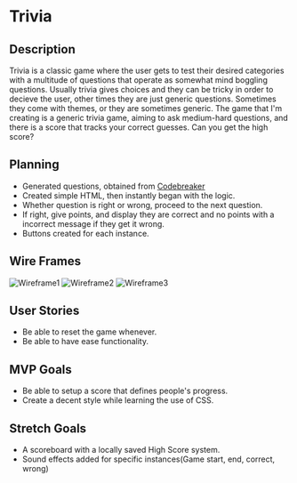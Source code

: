 # Trivia

## Description
Trivia is a classic game where the user gets to test their desired categories with a multitude of questions that operate as somewhat mind boggling questions. Usually trivia gives choices and they can be tricky in order to decieve the user, other times they are just generic questions. Sometimes they come with themes, or they are sometimes generic. The game that I'm creating is a generic trivia game, aiming to ask medium-hard questions, and there is a score that tracks your correct guesses. Can you get the high score?

## Planning
- Generated questions, obtained from [Codebreaker](https://www.quizbreaker.com/trivia-questions)
- Created simple HTML, then instantly began with the logic.
- Whether question is right or wrong, proceed to the next question.
- If right, give points, and display they are correct and no points with a incorrect message if they get it wrong.
- Buttons created for each instance.
## Wire Frames
 ![Wireframe1](https://cdn.discordapp.com/attachments/955541749516890142/962759266677174383/unknown.png)
 ![Wireframe2](https://cdn.discordapp.com/attachments/955541749516890142/962759681741299792/unknown.png)
 ![Wireframe3](https://cdn.discordapp.com/attachments/955541749516890142/962759793670492230/unknown.png)

## User Stories
- Be able to reset the game whenever.
- Be able to have ease functionality.

## MVP Goals
- Be able to setup a score that defines people's progress.
- Create a decent style while learning the use of CSS.


## Stretch Goals
- A scoreboard with a locally saved High Score system.
- Sound effects added for specific instances(Game start, end, correct, wrong)
